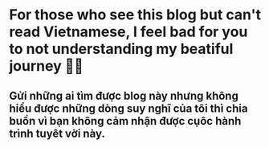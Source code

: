 # For those who see this blog but can't read Vietnamese, I feel bad for you to not understanding my beatiful journey :face_exhaling:	

## Gửi những ai tìm được blog này nhưng không hiểu được những dòng suy nghĩ của tôi thì chia buồn vì bạn không cảm nhận được cụôc hành trình tuyêt vời này.